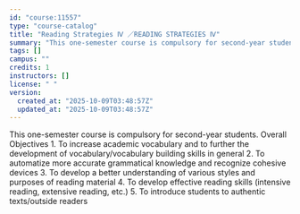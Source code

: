 ```yaml
---
id: "course:11557"
type: "course-catalog"
title: "Reading Strategies Ⅳ ／READING STRATEGIES Ⅳ"
summary: "This one-semester course is compulsory for second-year students. Overall Objectives 1. To increase academic vocabulary a…"
tags: []
campus: ""
credits: 1
instructors: []
license: " "
version:
  created_at: "2025-10-09T03:48:57Z"
  updated_at: "2025-10-09T03:48:57Z"
---
```


This one-semester course is compulsory for second-year students. Overall Objectives 1. To increase academic vocabulary and to further the development of vocabulary/vocabulary building skills in general 2. To automatize more accurate grammatical knowledge and recognize cohesive devices 3. To develop a better understanding of various styles and purposes of reading material 4. To develop effective reading skills (intensive reading, extensive reading, etc.) 5. To introduce students to authentic texts/outside readers
